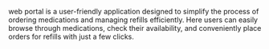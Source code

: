 web portal is a user-friendly application designed to simplify the process of ordering medications and managing refills efficiently. Here users can easily browse through medications, check their availability, and conveniently place orders for refills with just a few clicks.
